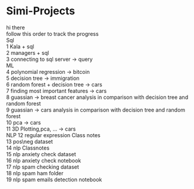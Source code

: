 # Simi-Projects
hi there <br />
follow this order to track the progress <br />
Sql <br />
1 Kala + sql<br />
2 managers + sql <br />
3 connecting to sql server -> query <br />
ML <br />
4 polynomial regression -> bitcoin <br />
5 decision tree -> immigration <br />
6 random forest + decision tree -> cars <br />
7 finding most important features -> cars <br /> 
8 guassian -> breast cancer analysis in comparison with decision tree and random forest <br />
9 guassian -> cars analysis in comparison with decision tree and random forest <br />
10 pca -> cars <br />
11 3D Plotting,pca, ... -> cars <br />
NLP
12 regular expression  Class notes<br />
13 pos\neg dataset <br />
14 nlp Classnotes <br />
15 nlp anxiety check dataset <br />
 16 nlp anxiety check notebook <br />
 17 nlp spam checking dataset <br />
 18 nlp spam ham folder <br />
 19 nlp spam emails detection notebook <br />


